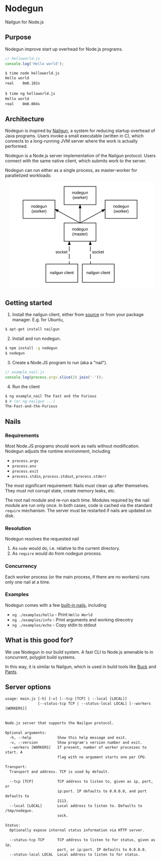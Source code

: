 # Nodegun

Nailgun for Node.js

## Purpose

Nodegun improve start up overhead for Node.js programs.

```js
// helloworld.js
console.log('Hello world');
```

```sh
$ time node helloworld.js
Hello world
real    0m0.102s

$ time ng helloworld.js
Hello world
real    0m0.004s
```

## Architecture

Nodegun is inspired by [Nailgun](http://www.martiansoftware.com/nailgun/), a system for reducing startup overhead of
Java programs. Users invoke a small executable (written in C), which connects to a long-running JVM server where the
work is actually performed.

Nodegun is a Node.js server implementation of the Nailgun protocol. Users connect with the same native client, which
submits work to the server.

Nodegun can run either as a single process, as master-worker for parallelized workloads:

<div style="text-align:center"><img src="architecture.png"></div>

## Getting started

1. Install the nailgun client, either from [source](https://github.com/martylamb/nailgun) or from your package manager. E.g. for Ubuntu,

```sh
$ apt-get install nailgun
```

2. Install and run nodegun.

```sh
$ npm install -g nodegun
$ nodegun
```

3. Create a Node.JS program to run (aka a "nail").

```js
// example_nail.js
console.log(process.argv.slice(2).join('-'));
```

4. Run the client 

```sh
$ ng example_nail The Fast and the Furious
$ # (or ng-nailgun ...)
The-Fast-and-the-Furious
```

## Nails

### Requirements

Most Node.JS programs should work as nails without modification. Nodegun adjusts the runtime environment, including

* `process.argv`
* `process.env`
* `process.exit`
* `process.stdin`, `process.stdout`, `process.stderr`

The most significant requirement: Nails must clean up after themselves. They must not corrupt state, create memory
leaks, etc.

The root nail module and re-run each time. Modules required by the nail module are run only once. In both cases, code
is cached via the standard `require` mechanism. The server must be restarted if nails are updated on disk.

### Resolution

Nodegun resolves the requested nail

1. As `node` would do, i.e. relative to the current directory.
2. As `require` would do from nodegun process.

### Concurrency

Each worker process (or the main process, if there are no workers) runs only one nail at a time.

### Examples

Nodegun comes with a few [built-in nails](examples/), including

* `ng ./examples/hello` - Print `Hello World`
* `ng ./examples/info` - Print arguments and working direcotry
* `ng ./examples/echo` - Copy stdin to stdout

## What is this good for?

We use Nodegun in our build system. A fast CLI to Node.js amenable to in concurrent, polyglot build systems.

In this way, it is similar to Nailgun, which is used in build tools like [Buck](https://buckbuild.com/) and
[Pants](http://www.pantsbuild.org/).

## Server options

```
usage: main.js [-h] [-v] [--tcp [TCP] | --local [LOCAL]]
               [--status-tcp TCP | --status-local LOCAL] [--workers [WORKERS]]
               

Node.js server that supports the Nailgun protocol.

Optional arguments:
  -h, --help            Show this help message and exit.
  -v, --version         Show program's version number and exit.
  --workers [WORKERS]   If present, number of worker processes to start. A 
                        flag with no argument starts one per CPU.

Transport:
  Transport and address. TCP is used by default.

  --tcp [TCP]           TCP address to listen to, given as ip, port, or 
                        ip:port. IP defaults to 0.0.0.0, and port defaults to 
                        2113.
  --local [LOCAL]       Local address to listen to. Defaults to /tmp/nodegun.
                        sock.

Status:
  Optionally expose internal status information via HTTP server.

  --status-tcp TCP      TCP address to listen to for status, given as ip, 
                        port, or ip:port. IP defaults to 0.0.0.0.
  --status-local LOCAL  Local address to listen to for status.
```

